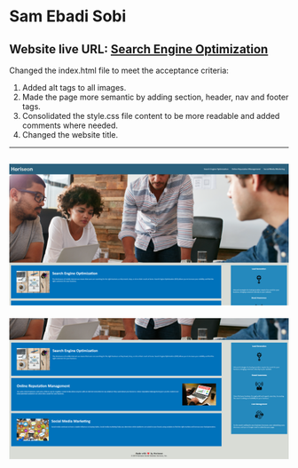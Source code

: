 # Sam Ebadi Sobi

## Website live URL: [Search Engine Optimization](https://captaineb.github.io/URBAN-OCTO-TELEGRAM-SE-OPTIMIZED/)

Changed the index.html file to meet the acceptance criteria:
1. Added alt tags to all images.
2. Made the page more semantic by adding section, header, nav and footer tags.
3. Consolidated the style.css file content to be more readable and added comments where needed.
4. Changed the website title.

---
![Screenshot](./assets/images/screenshot.png)
---
![Screenshot2](./assets/images/screenshot2.png)
